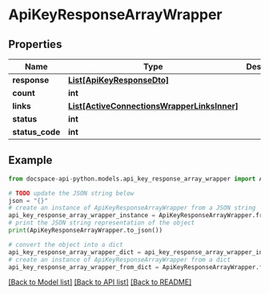 # ApiKeyResponseArrayWrapper

## Properties

Name | Type | Description | Notes
------------ | ------------- | ------------- | -------------
**response** | [**List[ApiKeyResponseDto]**](ApiKeyResponseDto.md) |  | [optional] 
**count** | **int** |  | [optional] 
**links** | [**List[ActiveConnectionsWrapperLinksInner]**](ActiveConnectionsWrapperLinksInner.md) |  | [optional] 
**status** | **int** |  | [optional] 
**status_code** | **int** |  | [optional] 

## Example

```python
from docspace-api-python.models.api_key_response_array_wrapper import ApiKeyResponseArrayWrapper

# TODO update the JSON string below
json = "{}"
# create an instance of ApiKeyResponseArrayWrapper from a JSON string
api_key_response_array_wrapper_instance = ApiKeyResponseArrayWrapper.from_json(json)
# print the JSON string representation of the object
print(ApiKeyResponseArrayWrapper.to_json())

# convert the object into a dict
api_key_response_array_wrapper_dict = api_key_response_array_wrapper_instance.to_dict()
# create an instance of ApiKeyResponseArrayWrapper from a dict
api_key_response_array_wrapper_from_dict = ApiKeyResponseArrayWrapper.from_dict(api_key_response_array_wrapper_dict)
```
[[Back to Model list]](../README.md#documentation-for-models) [[Back to API list]](../README.md#documentation-for-api-endpoints) [[Back to README]](../README.md)



